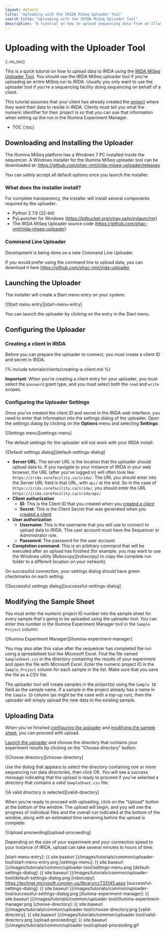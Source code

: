 ```yaml
---
layout: default
title: "Uploading with the IRIDA MiSeq Uploader Tool"
search_title: "Uploading with the IRIDA MiSeq Uploader Tool"
description: "A tutorial on how to upload sequencing data from an Illumina MiSeq instrument to IRIDA using the IRIDA MiSeq uploader tool."
---
```


Uploading with the Uploader Tool
================================
{:.no_toc}

This is a quick tutorial on how to upload data to IRIDA using the [IRIDA MiSeq Uploader Tool][uploader-tool]. You should use the IRIDA MiSeq uploader tool if you're uploading an entire MiSeq run to IRIDA. Usually you only want to use the uploader tool if you're a sequencing facility doing sequencing on behalf of a client.

This tutorial assumes that your client has already created the [project][project] where they want their data to reside in IRIDA. Clients must tell you what the numeric identifier for their project is so that you can use that information when setting up the run in the Illumina Experiment Manager.

* TOC
{:toc}

Downloading and Installing the Uploader
---------------------------------------
The Illumina MiSeq platform has a Windows 7 PC installed inside the sequencer. A Windows installer for the Illumina MiSeq uploader tool can be downloaded at: <https://github.com/phac-nml/irida-miseq-uploader/releases>

You can safely accept all default options once you launch the installer. 

### What does the installer install?

For complete transparency, the installer will install several components required by the uploader:

* Python 2.7.9 (32-bit)
* PyLauncher for Windows (<https://bitbucket.org/vinay.sajip/pylauncher>)
* The IRIDA MiSeq Uploader source code (<https://github.com/phac-nml/irida-miseq-uploader>)

### Command Line Uploader

Development is being done on a new Command Line Uploader.

If you would prefer using the command line to upload data, you can download it here <https://github.com/phac-nml/irida-uploader>

Launching the Uploader
----------------------

The installer will create a Start menu entry on your system:

![Start menu entry][start-menu-entry]

You can launch the uploader by clicking on the entry in the Start menu.

Configuring the Uploader
------------------------

### Creating a client in IRIDA

Before you can prepare the uploader to connect, you must create a client ID and secret in IRIDA.

{% include tutorials/clients/creating-a-client.md %}

**Important**: When you're creating a client entry for your uploader, you must select the `password` grant type, and you must select both the `read` and `write` scopes.

### Configuring the Uploader Settings

Once you've created the client ID and secret in the IRIDA web interface, you need to enter that information into the settings dialog of the uploader. Open the settings dialog by clicking on the **Options** menu and selecting **Settings**:

![Settings menu][settings-menu]

The default settings for the uploader will not work with your IRIDA install:

![Default settings dialog][default-settings-dialog]

* **Server URL**: The server URL is the location that the uploader should upload data to. If you navigate to your instance of IRIDA in your web browser, the URL (after you've logged in) will often look like: `https://irida.corefacility.ca/irida/`. The URL you should enter into the Server URL field is that URL, with `api/` at the end. So in the case of `https://irida.corefacility.ca/irida/`, you should enter the URL `https://irida.corefacility.ca/irida/api/`
* **Client authorization**
    * **ID**: This is the Client ID that you created when you [created a client](#creating-a-client-in-irida)
    * **Secret**: This is the Client Secret that was generated when you [created a client](#creating-a-client-in-irida)
* **User authorization**
    * **Username**: This is the username that you will use to connect to upload data to IRIDA. This user account must have the Sequencer or Administrator role.
    * **Password**: The password for the user account.
* **Completion command**: This is an arbitrary command that will be executed after an upload has finished (for example, you may want to use the Windows utility [Robocopy][robocopy] to copy the complete run folder to a different location on your network).

On successful connection, your settings dialog should have green checkmarks on each setting:

![Successful settings dialog][successful-settings-dialog]

Modifying the Sample Sheet
--------------------------

You must enter the numeric project ID number into the sample sheet for every sample that's going to be uploaded using the uploader tool. You can enter this number in the Illumina Experiment Manager tool in the `Sample Project` column:

![Illumina Experiment Manager][illumina-experiment-manager] 

You may also alter this value after the sequencer has completed the run using a spreadsheet tool like Microsoft Excel. Find the file named `SampleSheet.csv` in the directory containing the results of your experiment and open the file with Microsoft Excel. Enter the numeric project ID in the `Sample_Project` column for each sample in the list. Make sure that you save the file as a CSV file.

The uploader tool will create samples in the project(s) using the `Sample ID` field as the sample name. If a sample in the project already has a name in the `Sample ID` column (as might be the case with a top-up run), then the uploader will simply upload the new data to the existing sample.

Uploading Data
--------------

When you've finished [configuring the uploader](#configuring-the-uploader) and [modifying the sample sheet](#modifying-the-sample-sheet), you can proceed with upload.

[Launch the uploader](#launching-the-uploader) and choose the directory that contains your experiment results by clicking on the "Choose directory" button:

![Choose directory][choose-directory]

Use the dialog that appears to select the directory containing one or more sequencing run data directories, then click OK. You will see a success message indicating that the upload is ready to proceed if you've selected a directory that contains a valid `SampleSheet.csv` file:

![A valid directory is selected][valid-directory]

When you're ready to proceed with uploading, click on the "Upload" button at the bottom of the window. The upload will begin, and you will see the progress of individual files and the overall run indicated at the bottom of the window, along with an estimated time remaining before the upload is complete:

![Upload proceeding][upload-proceeding]

Depending on the size of your experiment and your connection speed to your instance of IRIDA, upload can take several minutes to hours of time.

[project]: ../../user/project/
[uploader-tool]: https://github.com/phac-nml/irida-miseq-uploader
[start-menu-entry]: {{ site.baseurl }}/images/tutorials/common/uploader-tool/start-menu-entry.png
[settings-menu]: {{ site.baseurl }}/images/tutorials/common/uploader-tool/settings-menu.png
[default-settings-dialog]: {{ site.baseurl }}/images/tutorials/common/uploader-tool/default-settings-dialog.png
[robocopy]: https://technet.microsoft.com/en-us/library/cc733145.aspx
[successful-settings-dialog]: {{ site.baseurl }}/images/tutorials/common/uploader-tool/successful-settings-dialog.png
[illumina-experiment-manager]: {{ site.baseurl }}/images/tutorials/common/uploader-tool/illumina-experiment-manager.png
[choose-directory]: {{ site.baseurl }}/images/tutorials/common/uploader-tool/choose-directory.png
[valid-directory]: {{ site.baseurl }}/images/tutorials/common/uploader-tool/valid-directory.png
[upload-proceeding]: {{ site.baseurl }}/images/tutorials/common/uploader-tool/upload-proceeding.gif
